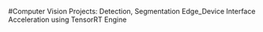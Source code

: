 #Computer Vision Projects:
Detection, Segmentation
Edge_Device Interface
Acceleration using TensorRT Engine
